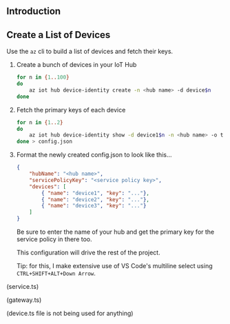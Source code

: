 ## Introduction

## Create a List of Devices
Use the `az` cli to build a list of devices and fetch their keys.

 1. Create a bunch of devices in your IoT Hub
    ``` bash
    for n in {1..100}
    do
        az iot hub device-identity create -n <hub name> -d device$n
    done
    ```
 1. Fetch the primary keys of each device
    ``` bash
    for n in {1..2}
    do
        az iot hub device-identity show -d device1$n -n <hub name> -o tsv --query '{"name":deviceId, "key":authentication.symmetricKey.primaryKey}';
    done > config.json
    ```
 1. Format the newly created config.json to look like this...

    ``` json
    {
        "hubName": "<hub name>",
        "servicePolicyKey": "<service policy key>",
        "devices": [
            { "name": "device1", "key": "..."},
            { "name": "device2", "key": "..."},
            { "name": "device3", "key": "..."}
        ]
    }
    ```
    Be sure to enter the name of your hub and get the primary key for the service policy in there too.
    
    This configuration will drive the rest of the project.

    Tip: for this, I make extensive use of VS Code's multiline select using `CTRL+SHIFT+ALT+Down Arrow`.

(service.ts)

(gateway.ts)

(device.ts file is not being used for anything)


